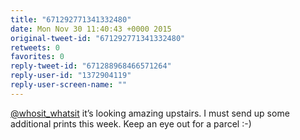 ```yaml
---
title: "671292771341332480"
date: Mon Nov 30 11:40:43 +0000 2015
original-tweet-id: "671292771341332480"
retweets: 0
favorites: 0
reply-tweet-id: "671288968466571264"
reply-user-id: "1372904119"
reply-user-screen-name: ""
---
```

<a href="https://twitter.com/whosit_whatsit">@whosit_whatsit</a> it’s looking amazing upstairs. I must send up some additional prints this week. Keep an eye out for a parcel :-)
